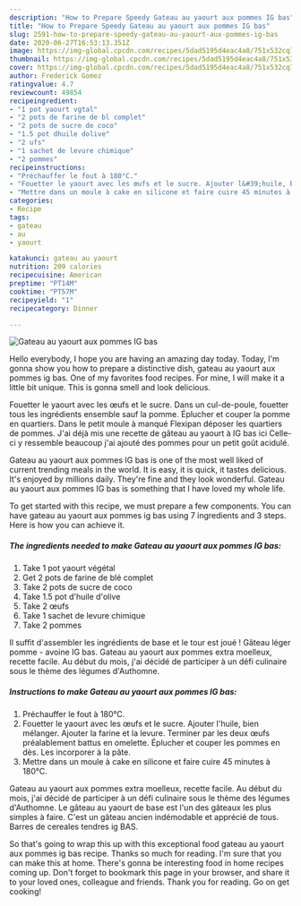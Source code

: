```yaml
---
description: "How to Prepare Speedy Gateau au yaourt aux pommes IG bas"
title: "How to Prepare Speedy Gateau au yaourt aux pommes IG bas"
slug: 2591-how-to-prepare-speedy-gateau-au-yaourt-aux-pommes-ig-bas
date: 2020-06-27T16:53:13.351Z
image: https://img-global.cpcdn.com/recipes/5dad5195d4eac4a8/751x532cq70/gateau-au-yaourt-aux-pommes-ig-bas-photo-principale-de-la-recette.jpg
thumbnail: https://img-global.cpcdn.com/recipes/5dad5195d4eac4a8/751x532cq70/gateau-au-yaourt-aux-pommes-ig-bas-photo-principale-de-la-recette.jpg
cover: https://img-global.cpcdn.com/recipes/5dad5195d4eac4a8/751x532cq70/gateau-au-yaourt-aux-pommes-ig-bas-photo-principale-de-la-recette.jpg
author: Frederick Gomez
ratingvalue: 4.7
reviewcount: 49854
recipeingredient:
- "1 pot yaourt vgtal"
- "2 pots de farine de bl complet"
- "2 pots de sucre de coco"
- "1.5 pot dhuile dolive"
- "2 ufs"
- "1 sachet de levure chimique"
- "2 pommes"
recipeinstructions:
- "Préchauffer le fout à 180°C."
- "Fouetter le yaourt avec les œufs et le sucre. Ajouter l&#39;huile, bien mélanger. Ajouter la farine et la levure. Terminer par les deux œufs préalablement battus en omelette. Éplucher et couper les pommes en dès. Les incorporer à la pâte."
- "Mettre dans un moule à cake en silicone et faire cuire 45 minutes à 180°C."
categories:
- Recipe
tags:
- gateau
- au
- yaourt

katakunci: gateau au yaourt 
nutrition: 209 calories
recipecuisine: American
preptime: "PT14M"
cooktime: "PT57M"
recipeyield: "1"
recipecategory: Dinner

---
```



![Gateau au yaourt aux pommes IG bas](https://img-global.cpcdn.com/recipes/5dad5195d4eac4a8/751x532cq70/gateau-au-yaourt-aux-pommes-ig-bas-photo-principale-de-la-recette.jpg)

Hello everybody, I hope you are having an amazing day today. Today, I'm gonna show you how to prepare a distinctive dish, gateau au yaourt aux pommes ig bas. One of my favorites food recipes. For mine, I will make it a little bit unique. This is gonna smell and look delicious.

Fouetter le yaourt avec les œufs et le sucre. Dans un cul-de-poule, fouetter tous les ingrédients ensemble sauf la pomme. Éplucher et couper la pomme en quartiers. Dans le petit moule à manqué Flexipan déposer les quartiers de pommes. J&#39;ai déjà mis une recette de gâteau au yaourt à IG bas ici Celle-ci y ressemble beaucoup j&#39;ai ajouté des pommes pour un petit goût acidulé.

Gateau au yaourt aux pommes IG bas is one of the most well liked of current trending meals in the world. It is easy, it is quick, it tastes delicious. It's enjoyed by millions daily. They're fine and they look wonderful. Gateau au yaourt aux pommes IG bas is something that I have loved my whole life.


To get started with this recipe, we must prepare a few components. You can have gateau au yaourt aux pommes ig bas using 7 ingredients and 3 steps. Here is how you can achieve it.

<!--inarticleads1-->

##### The ingredients needed to make Gateau au yaourt aux pommes IG bas:

1. Take 1 pot yaourt végétal
1. Get 2 pots de farine de blé complet
1. Take 2 pots de sucre de coco
1. Take 1.5 pot d&#39;huile d&#39;olive
1. Take 2 œufs
1. Take 1 sachet de levure chimique
1. Take 2 pommes


Il suffit d&#39;assembler les ingrédients de base et le tour est joué ! Gâteau léger pomme - avoine IG bas. Gateau au yaourt aux pommes extra moelleux, recette facile. Au début du mois, j&#39;ai décidé de participer à un défi culinaire sous le thème des légumes d&#39;Authomne. 

<!--inarticleads2-->

##### Instructions to make Gateau au yaourt aux pommes IG bas:

1. Préchauffer le fout à 180°C.
1. Fouetter le yaourt avec les œufs et le sucre. Ajouter l&#39;huile, bien mélanger. Ajouter la farine et la levure. Terminer par les deux œufs préalablement battus en omelette. Éplucher et couper les pommes en dès. Les incorporer à la pâte.
1. Mettre dans un moule à cake en silicone et faire cuire 45 minutes à 180°C.


Gateau au yaourt aux pommes extra moelleux, recette facile. Au début du mois, j&#39;ai décidé de participer à un défi culinaire sous le thème des légumes d&#39;Authomne. Le gâteau au yaourt de base est l&#39;un des gâteaux les plus simples à faire. C&#39;est un gâteau ancien indémodable et apprécié de tous. Barres de cereales tendres ig BAS. 

So that's going to wrap this up with this exceptional food gateau au yaourt aux pommes ig bas recipe. Thanks so much for reading. I'm sure that you can make this at home. There's gonna be interesting food in home recipes coming up. Don't forget to bookmark this page in your browser, and share it to your loved ones, colleague and friends. Thank you for reading. Go on get cooking!
